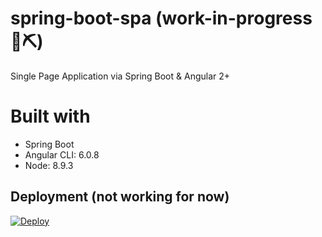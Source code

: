 # spring-boot-spa (work-in-progress 🔧️⛏)
Single Page Application via Spring Boot &amp; Angular 2+ 

# Built with
* Spring Boot
* Angular CLI: 6.0.8
* Node: 8.9.3

## Deployment (not working for now)

[![Deploy](https://www.herokucdn.com/deploy/button.svg)](https://heroku.com/deploy)
